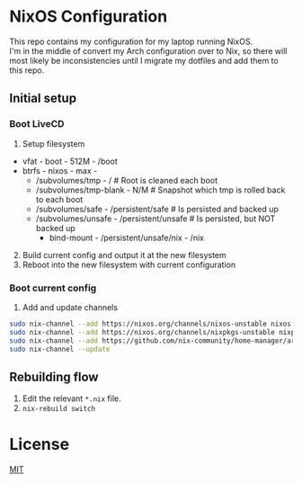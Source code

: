 # NixOS Configuration
This repo contains my configuration for my laptop running NixOS.  
I'm in the middle of convert my Arch configuration over to Nix, so there will most likely be inconsistencies until I migrate my dotfiles and add them to this repo.

## Initial setup
### Boot LiveCD
1. Setup filesystem
  - vfat - boot - 512M - /boot
  - btrfs - nixos - max -
    - /subvolumes/tmp - / # Root is cleaned each boot
    - /subvolumes/tmp-blank - N/M # Snapshot which tmp is rolled back to each boot
    - /subvolumes/safe - /persistent/safe # Is persisted and backed up
    - /subvolumes/unsafe - /persistent/unsafe # Is persisted, but NOT backed up
      - bind-mount - /persistent/unsafe/nix - /nix
2. Build current config and output it at the new filesystem
3. Reboot into the new filesystem with current configuration

### Boot current config
1. Add and update channels  
```sh
sudo nix-channel --add https://nixos.org/channels/nixos-unstable nixos
sudo nix-channel --add https://nixos.org/channels/nixpkgs-unstable nixpkgs
sudo nix-channel --add https://github.com/nix-community/home-manager/archive/master.tar.gz home-manager
sudo nix-channel --update
```

## Rebuilding flow
1. Edit the relevant `*.nix` file.
2. `nix-rebuild switch`

# License
[MIT](LICENSE)
